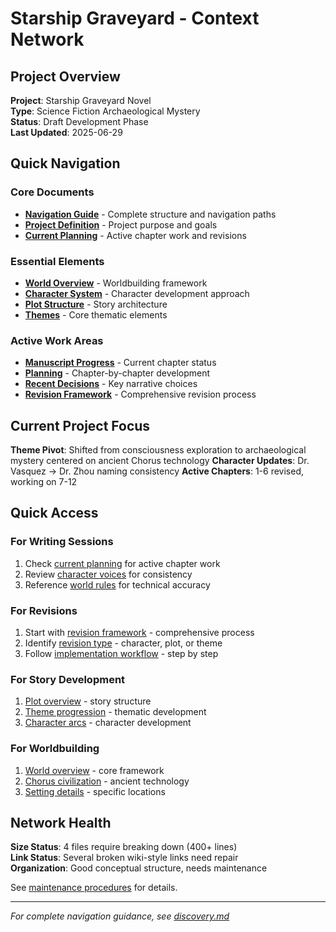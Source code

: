 # Starship Graveyard - Context Network

## Project Overview

**Project**: Starship Graveyard Novel  
**Type**: Science Fiction Archaeological Mystery  
**Status**: Draft Development Phase  
**Last Updated**: 2025-06-29

## Quick Navigation

### Core Documents
- **[Navigation Guide](discovery.md)** - Complete structure and navigation paths
- **[Project Definition](foundation/project_definition.md)** - Project purpose and goals
- **[Current Planning](planning/index.md)** - Active chapter work and revisions

### Essential Elements
- **[World Overview](elements/world/overview.md)** - Worldbuilding framework
- **[Character System](elements/characters/overview.md)** - Character development approach
- **[Plot Structure](elements/plot/overview.md)** - Story architecture
- **[Themes](elements/themes/overview.md)** - Core thematic elements

### Active Work Areas
- **[Manuscript Progress](discovery/locations/manuscript-scenes.md)** - Current chapter status
- **[Planning](planning/)** - Chapter-by-chapter development
- **[Recent Decisions](decisions/decision_index.md)** - Key narrative choices
- **[Revision Framework](processes/revision.md)** - Comprehensive revision process

## Current Project Focus

**Theme Pivot**: Shifted from consciousness exploration to archaeological mystery centered on ancient Chorus technology
**Character Updates**: Dr. Vasquez → Dr. Zhou naming consistency
**Active Chapters**: 1-6 revised, working on 7-12

## Quick Access

### For Writing Sessions
1. Check [current planning](planning/index.md) for active chapter work
2. Review [character voices](elements/characters/protagonists/) for consistency
3. Reference [world rules](elements/world/rules.md) for technical accuracy

### For Revisions
1. Start with [revision framework](processes/revision.md) - comprehensive process
2. Identify [revision type](processes/revision-types.md) - character, plot, or theme
3. Follow [implementation workflow](processes/revision-implementation.md) - step by step

### For Story Development
1. [Plot overview](elements/plot/overview.md) - story structure
2. [Theme progression](elements/themes/progressions.md) - thematic development
3. [Character arcs](elements/characters/overview.md) - character development

### For Worldbuilding
1. [World overview](elements/world/overview.md) - core framework
2. [Chorus civilization](elements/world/cultures.md) - ancient technology
3. [Setting details](elements/settings/overview.md) - specific locations

## Network Health

**Size Status**: 4 files require breaking down (400+ lines)  
**Link Status**: Several broken wiki-style links need repair  
**Organization**: Good conceptual structure, needs maintenance  

See [maintenance procedures](meta/maintenance.md) for details.

---

*For complete navigation guidance, see [discovery.md](discovery.md)*